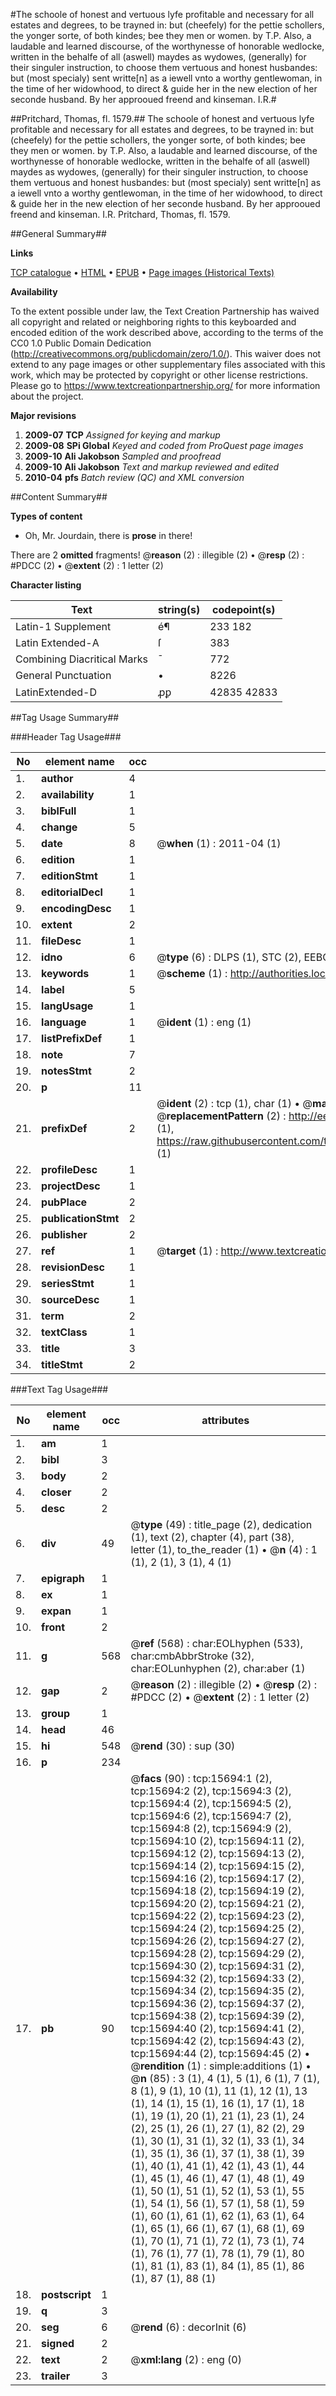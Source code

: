 #The schoole of honest and vertuous lyfe profitable and necessary for all estates and degrees, to be trayned in: but (cheefely) for the pettie schollers, the yonger sorte, of both kindes; bee they men or women. by T.P. Also, a laudable and learned discourse, of the worthynesse of honorable wedlocke, written in the behalfe of all (aswell) maydes as wydowes, (generally) for their singuler instruction, to choose them vertuous and honest husbandes: but (most specialy) sent writte[n] as a iewell vnto a worthy gentlewoman, in the time of her widowhood, to direct & guide her in the new election of her seconde husband. By her approoued freend and kinseman. I.R.#

##Pritchard, Thomas, fl. 1579.##
The schoole of honest and vertuous lyfe profitable and necessary for all estates and degrees, to be trayned in: but (cheefely) for the pettie schollers, the yonger sorte, of both kindes; bee they men or women. by T.P. Also, a laudable and learned discourse, of the worthynesse of honorable wedlocke, written in the behalfe of all (aswell) maydes as wydowes, (generally) for their singuler instruction, to choose them vertuous and honest husbandes: but (most specialy) sent writte[n] as a iewell vnto a worthy gentlewoman, in the time of her widowhood, to direct & guide her in the new election of her seconde husband. By her approoued freend and kinseman. I.R.
Pritchard, Thomas, fl. 1579.

##General Summary##

**Links**

[TCP catalogue](http://www.ota.ox.ac.uk/tcp/)  • 
[HTML](http://tei.it.ox.ac.uk/tcp/Texts-HTML/free/A10/A10138.html)  • 
[EPUB](http://tei.it.ox.ac.uk/tcp/Texts-EPUB/free/A10/A10138.epub) • 
[Page images (Historical Texts)](https://historicaltexts.jisc.ac.uk/eebo-99850486e)

**Availability**

To the extent possible under law, the Text Creation Partnership has waived all copyright and related or neighboring rights to this keyboarded and encoded edition of the work described above, according to the terms of the CC0 1.0 Public Domain Dedication (http://creativecommons.org/publicdomain/zero/1.0/). This waiver does not extend to any page images or other supplementary files associated with this work, which may be protected by copyright or other license restrictions. Please go to https://www.textcreationpartnership.org/ for more information about the project.

**Major revisions**

1. __2009-07__ __TCP__ *Assigned for keying and markup*
1. __2009-08__ __SPi Global__ *Keyed and coded from ProQuest page images*
1. __2009-10__ __Ali Jakobson__ *Sampled and proofread*
1. __2009-10__ __Ali Jakobson__ *Text and markup reviewed and edited*
1. __2010-04__ __pfs__ *Batch review (QC) and XML conversion*

##Content Summary##

**Types of content**

  * Oh, Mr. Jourdain, there is **prose** in there!

There are 2 **omitted** fragments! 
 @__reason__ (2) : illegible (2)  •  @__resp__ (2) : #PDCC (2)  •  @__extent__ (2) : 1 letter (2)

**Character listing**


|Text|string(s)|codepoint(s)|
|---|---|---|
|Latin-1 Supplement|é¶|233 182|
|Latin Extended-A|ſ|383|
|Combining             Diacritical Marks|̄|772|
|General Punctuation|•|8226|
|LatinExtended-D|ꝓꝑ|42835 42833|

##Tag Usage Summary##

###Header Tag Usage###

|No|element name|occ|attributes|
|---|---|---|---|
|1.|__author__|4||
|2.|__availability__|1||
|3.|__biblFull__|1||
|4.|__change__|5||
|5.|__date__|8| @__when__ (1) : 2011-04 (1)|
|6.|__edition__|1||
|7.|__editionStmt__|1||
|8.|__editorialDecl__|1||
|9.|__encodingDesc__|1||
|10.|__extent__|2||
|11.|__fileDesc__|1||
|12.|__idno__|6| @__type__ (6) : DLPS (1), STC (2), EEBO-CITATION (1), PROQUEST (1), VID (1)|
|13.|__keywords__|1| @__scheme__ (1) : http://authorities.loc.gov/ (1)|
|14.|__label__|5||
|15.|__langUsage__|1||
|16.|__language__|1| @__ident__ (1) : eng (1)|
|17.|__listPrefixDef__|1||
|18.|__note__|7||
|19.|__notesStmt__|2||
|20.|__p__|11||
|21.|__prefixDef__|2| @__ident__ (2) : tcp (1), char (1)  •  @__matchPattern__ (2) : ([0-9\-]+):([0-9IVX]+) (1), (.+) (1)  •  @__replacementPattern__ (2) : http://eebo.chadwyck.com/downloadtiff?vid=$1&page=$2 (1), https://raw.githubusercontent.com/textcreationpartnership/Texts/master/tcpchars.xml#$1 (1)|
|22.|__profileDesc__|1||
|23.|__projectDesc__|1||
|24.|__pubPlace__|2||
|25.|__publicationStmt__|2||
|26.|__publisher__|2||
|27.|__ref__|1| @__target__ (1) : http://www.textcreationpartnership.org/docs/. (1)|
|28.|__revisionDesc__|1||
|29.|__seriesStmt__|1||
|30.|__sourceDesc__|1||
|31.|__term__|2||
|32.|__textClass__|1||
|33.|__title__|3||
|34.|__titleStmt__|2||


###Text Tag Usage###

|No|element name|occ|attributes|
|---|---|---|---|
|1.|__am__|1||
|2.|__bibl__|3||
|3.|__body__|2||
|4.|__closer__|2||
|5.|__desc__|2||
|6.|__div__|49| @__type__ (49) : title_page (2), dedication (1), text (2), chapter (4), part (38), letter (1), to_the_reader (1)  •  @__n__ (4) : 1 (1), 2 (1), 3 (1), 4 (1)|
|7.|__epigraph__|1||
|8.|__ex__|1||
|9.|__expan__|1||
|10.|__front__|2||
|11.|__g__|568| @__ref__ (568) : char:EOLhyphen (533), char:cmbAbbrStroke (32), char:EOLunhyphen (2), char:aber (1)|
|12.|__gap__|2| @__reason__ (2) : illegible (2)  •  @__resp__ (2) : #PDCC (2)  •  @__extent__ (2) : 1 letter (2)|
|13.|__group__|1||
|14.|__head__|46||
|15.|__hi__|548| @__rend__ (30) : sup (30)|
|16.|__p__|234||
|17.|__pb__|90| @__facs__ (90) : tcp:15694:1 (2), tcp:15694:2 (2), tcp:15694:3 (2), tcp:15694:4 (2), tcp:15694:5 (2), tcp:15694:6 (2), tcp:15694:7 (2), tcp:15694:8 (2), tcp:15694:9 (2), tcp:15694:10 (2), tcp:15694:11 (2), tcp:15694:12 (2), tcp:15694:13 (2), tcp:15694:14 (2), tcp:15694:15 (2), tcp:15694:16 (2), tcp:15694:17 (2), tcp:15694:18 (2), tcp:15694:19 (2), tcp:15694:20 (2), tcp:15694:21 (2), tcp:15694:22 (2), tcp:15694:23 (2), tcp:15694:24 (2), tcp:15694:25 (2), tcp:15694:26 (2), tcp:15694:27 (2), tcp:15694:28 (2), tcp:15694:29 (2), tcp:15694:30 (2), tcp:15694:31 (2), tcp:15694:32 (2), tcp:15694:33 (2), tcp:15694:34 (2), tcp:15694:35 (2), tcp:15694:36 (2), tcp:15694:37 (2), tcp:15694:38 (2), tcp:15694:39 (2), tcp:15694:40 (2), tcp:15694:41 (2), tcp:15694:42 (2), tcp:15694:43 (2), tcp:15694:44 (2), tcp:15694:45 (2)  •  @__rendition__ (1) : simple:additions (1)  •  @__n__ (85) : 3 (1), 4 (1), 5 (1), 6 (1), 7 (1), 8 (1), 9 (1), 10 (1), 11 (1), 12 (1), 13 (1), 14 (1), 15 (1), 16 (1), 17 (1), 18 (1), 19 (1), 20 (1), 21 (1), 23 (1), 24 (2), 25 (1), 26 (1), 27 (1), 82 (2), 29 (1), 30 (1), 31 (1), 32 (1), 33 (1), 34 (1), 35 (1), 36 (1), 37 (1), 38 (1), 39 (1), 40 (1), 41 (1), 42 (1), 43 (1), 44 (1), 45 (1), 46 (1), 47 (1), 48 (1), 49 (1), 50 (1), 51 (1), 52 (1), 53 (1), 55 (1), 54 (1), 56 (1), 57 (1), 58 (1), 59 (1), 60 (1), 61 (1), 62 (1), 63 (1), 64 (1), 65 (1), 66 (1), 67 (1), 68 (1), 69 (1), 70 (1), 71 (1), 72 (1), 73 (1), 74 (1), 76 (1), 77 (1), 78 (1), 79 (1), 80 (1), 81 (1), 83 (1), 84 (1), 85 (1), 86 (1), 87 (1), 88 (1)|
|18.|__postscript__|1||
|19.|__q__|3||
|20.|__seg__|6| @__rend__ (6) : decorInit (6)|
|21.|__signed__|2||
|22.|__text__|2| @__xml:lang__ (2) : eng (0)|
|23.|__trailer__|3||
